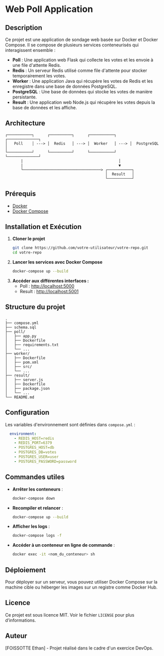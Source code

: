 # Web Poll Application

## Description
Ce projet est une application de sondage web basée sur Docker et Docker Compose. Il se compose de plusieurs services conteneurisés qui interagissent ensemble :

- **Poll** : Une application web Flask qui collecte les votes et les envoie à une file d'attente Redis.
- **Redis** : Un serveur Redis utilisé comme file d'attente pour stocker temporairement les votes.
- **Worker** : Une application Java qui récupère les votes de Redis et les enregistre dans une base de données PostgreSQL.
- **PostgreSQL** : Une base de données qui stocke les votes de manière persistante.
- **Result** : Une application web Node.js qui récupère les votes depuis la base de données et les affiche.

## Architecture
```
┌───────────┐      ┌──────────┐      ┌───────────┐      ┌──────────────┐
│   Poll    │ ---> │  Redis   │ ---> │  Worker   │ ---> │  PostgreSQL  │
└───────────┘      └──────────┘      └───────────┘      └──────────────┘
       |                                           │
       |                                           ▼
       └───────────────────────────────────> ┌───────────┐
                                             │  Result   │
                                             └───────────┘
```

## Prérequis
- [Docker](https://www.docker.com/get-started)
- [Docker Compose](https://docs.docker.com/compose/install/)

## Installation et Exécution
1. **Cloner le projet**
   ```sh
   git clone https://github.com/votre-utilisateur/votre-repo.git
   cd votre-repo
   ```
2. **Lancer les services avec Docker Compose**
   ```sh
   docker-compose up --build
   ```
3. **Accéder aux différentes interfaces :**
   - Poll : [http://localhost:5000](http://localhost:5000)
   - Result : [http://localhost:5001](http://localhost:5001)
   
## Structure du projet
```
.
├── compose.yml
├── schema.sql
├── poll/
│   ├── app.py
│   ├── Dockerfile
│   ├── requirements.txt
│   └── ...
├── worker/
│   ├── Dockerfile
│   ├── pom.xml
│   ├── src/
│   └── ...
├── result/
│   ├── server.js
│   ├── Dockerfile
│   ├── package.json
│   └── ...
└── README.md
```

## Configuration
Les variables d'environnement sont définies dans `compose.yml` :
```yaml
  environment:
    - REDIS_HOST=redis
    - REDIS_PORT=6379
    - POSTGRES_HOST=db
    - POSTGRES_DB=votes
    - POSTGRES_USER=user
    - POSTGRES_PASSWORD=password
```

## Commandes utiles
- **Arrêter les conteneurs** :
  ```sh
  docker-compose down
  ```
- **Recompiler et relancer** :
  ```sh
  docker-compose up --build
  ```
- **Afficher les logs** :
  ```sh
  docker-compose logs -f
  ```
- **Accéder à un conteneur en ligne de commande** :
  ```sh
  docker exec -it <nom_du_conteneur> sh
  ```

## Déploiement
Pour déployer sur un serveur, vous pouvez utiliser Docker Compose sur la machine cible ou héberger les images sur un registre comme Docker Hub.

## Licence
Ce projet est sous licence MIT. Voir le fichier `LICENSE` pour plus d’informations.

## Auteur
[FOISSOTTE Ethan] - Projet réalisé dans le cadre d'un exercice DevOps.

